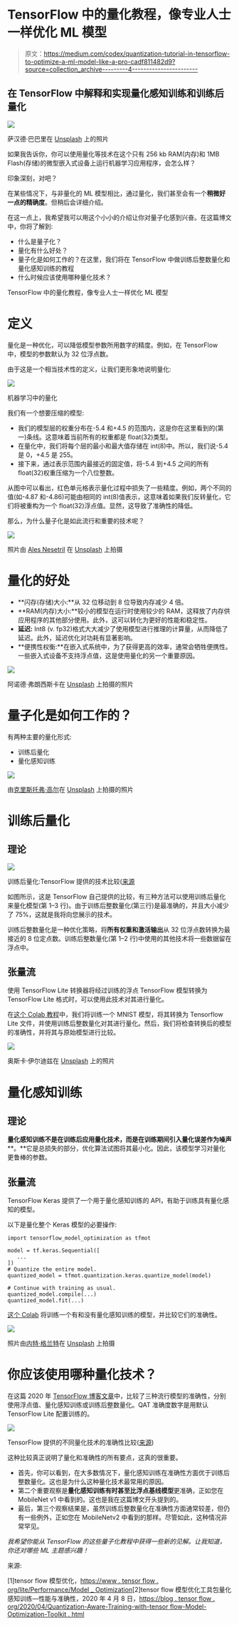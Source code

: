 # TensorFlow 中的量化教程，像专业人士一样优化 ML 模型

> 原文：<https://medium.com/codex/quantization-tutorial-in-tensorflow-to-optimize-a-ml-model-like-a-pro-cadf811482d9?source=collection_archive---------4----------------------->

## 在 TensorFlow 中解释和实现量化感知训练和训练后量化

![](img/15c68dfdb47461478afe33cee8bbfe14.png)

萨汉德·巴巴里在 [Unsplash](https://unsplash.com?utm_source=medium&utm_medium=referral) 上的照片

如果我告诉你，你可以使用量化等技术在这个只有 256 kb RAM(内存)和 1MB Flash(存储)的微型嵌入式设备上运行机器学习应用程序，会怎么样？

印象深刻，对吧？

在某些情况下，与非量化的 ML 模型相比，通过量化，我们甚至会有一个**稍微好一点的精确度**。但稍后会详细介绍。

在这一点上，我希望我可以用这个小小的介绍让你对量子化感到兴奋。在这篇博文中，你将了解到:

*   什么是量子化？
*   量化有什么好处？
*   量子化是如何工作的？在这里，我们将在 TensorFlow 中做训练后整数量化和量化感知训练的教程
*   什么时候应该使用哪种量化技术？

TensorFlow 中的量化教程，像专业人士一样优化 ML 模型

# 定义

量化是一种优化，可以降低模型参数所用数字的精度。例如，在 TensorFlow 中，模型的参数默认为 32 位浮点数。

由于这是一个相当技术性的定义，让我们更形象地说明量化:

![](img/9b9598f9fd59836bf1b6680e94eac32b.png)

机器学习中的量化

我们有一个想要压缩的模型:

*   我们的模型层的权重分布在-5.4 和+4.5 的范围内，这是你在这里看到的(第一)条线。这意味着当前所有的权重都是 float(32)类型。
*   在量化中，我们将每个层的最小和最大值存储在 int(8)中。所以，我们说-5.4 是 0，+4.5 是 255。
*   接下来，通过表示范围内最接近的固定值，将-5.4 到+4.5 之间的所有 float(32)权重压缩为一个八位整数。

从图中可以看出，红色单元格表示量化过程中损失了一些精度。例如，两个不同的值(如-4.87 和-4.86)可能由相同的 int(8)值表示，这意味着如果我们反转量化，它们将被重构为一个 float(32)浮点值。显然，这导致了准确性的降低。

那么，为什么量子化是如此流行和重要的技术呢？

![](img/cf4794e1990c1b0266dcbf6e3b442a31.png)

照片由 [Ales Nesetril](https://unsplash.com/@alesnesetril?utm_source=medium&utm_medium=referral) 在 [Unsplash](https://unsplash.com?utm_source=medium&utm_medium=referral) 上拍摄

# **量化的好处**

*   **闪存(存储)大小:**从 32 位移动到 8 位导致内存减少 4 倍。
*   **RAM(内存)大小:**较小的模型在运行时使用较少的 RAM，这释放了内存供应用程序的其他部分使用。此外，这可以转化为更好的性能和稳定性。
*   **延迟:** Int8 (v. fp32)格式大大减少了使用模型进行推理的计算量，从而降低了延迟。此外，延迟优化对功耗有显著影响。
*   **便携性权衡:**在嵌入式系统中，为了获得更高的效率，通常会牺牲便携性。一些嵌入式设备不支持浮点值，这是使用量化的另一个重要原因。

![](img/5459de20b509d246741f41ac0c3e25a3.png)

阿诺德·弗朗西斯卡在 [Unsplash](https://unsplash.com?utm_source=medium&utm_medium=referral) 上拍摄的照片

# 量子化是如何工作的？

有两种主要的量化形式:

*   训练后量化
*   量化感知训练

![](img/8cbf31a7eb97794c2f8816e314712f38.png)

由[克里斯托弗·高尔](https://unsplash.com/@cgower?utm_source=medium&utm_medium=referral)在 [Unsplash](https://unsplash.com?utm_source=medium&utm_medium=referral) 上拍摄的照片

# 训练后量化

## 理论

![](img/e81ec4700da591ebe81be8e4fa806f72.png)

训练后量化:TensorFlow 提供的技术比较([来源](https://www.tensorflow.org/lite/performance/model_optimization)

如图所示，这是 TensorFlow 自己提供的比较，有三种方法可以使用训练后量化来量化模型(第 1–3 行)。由于训练后整数量化(第三行)是最准确的，并且大小减少了 75%，这就是我将向您展示的技术。

训练后整数量化是一种优化策略，将**所有权重和激活输出**从 32 位浮点数转换为最接近的 8 位定点数。训练后整数量化(第 1–2 行)中使用的其他技术将一些数据留在浮点中。

## 张量流

使用 TensorFlow Lite 转换器将经过训练的浮点 TensorFlow 模型转换为 TensorFlow Lite 格式时，可以使用此技术对其进行量化。

在[这个 Colab 教程](https://github.com/superintelligence-lab/tensorflow_model_optimization)中，我们将训练一个 MNIST 模型，将其转换为 Tensorflow Lite 文件，并使用训练后整数量化对其进行量化。然后，我们将检查转换后的模型的准确性，并将其与原始模型进行比较。

![](img/735aa6c1e85fb2cfbedbd9994bfc4b9a.png)

奥斯卡·伊尔迪兹在 [Unsplash](https://unsplash.com?utm_source=medium&utm_medium=referral) 上的照片

# 量化感知训练

## 理论

**量化感知训练不是在训练后应用量化技术，而是在训练期间引入量化误差作为噪声** **。**它是总损失的部分，优化算法试图将其最小化。因此，该模型学习对量化更鲁棒的参数。

## 张量流

TensorFlow Keras 提供了一个用于量化感知训练的 API，有助于训练具有量化感知的模型。

以下是量化整个 Keras 模型的必要操作:

```
import tensorflow_model_optimization as tfmot

model = tf.keras.Sequential([
   ...
])
# Quantize the entire model.
quantized_model = tfmot.quantization.keras.quantize_model(model)

# Continue with training as usual.
quantized_model.compile(...)
quantized_model.fit(...)
```

[这个 Colab](https://github.com/superintelligence-lab/tensorflow_model_optimization) 将训练一个有和没有量化感知训练的模型，并比较它们的准确性。

![](img/1de5b77b3100e10475c39cee6d1cadcf.png)

照片由[内特·格兰特](https://unsplash.com/@nateggrant?utm_source=medium&utm_medium=referral)在 [Unsplash](https://unsplash.com?utm_source=medium&utm_medium=referral) 上拍摄

# 你应该使用哪种量化技术？

在这篇 2020 年 [TensorFlow 博客文章](https://blog.tensorflow.org/2020/04/quantization-aware-training-with-tensorflow-model-optimization-toolkit.html)中，比较了三种流行模型的准确性，分别使用浮点值、量化感知训练或训练后整数量化。QAT 准确度数字是用默认 TensorFlow Lite 配置训练的。

![](img/adb30b84e97f54a640bb4777a1571c32.png)

TensorFlow 提供的不同量化技术的准确性比较([来源](https://1.bp.blogspot.com/-y2x7mevzJcA/XozZJ2pnjkI/AAAAAAAAC6Y/jg00dVQJLx4wFx7eNz0gOY4gdLRSs3H_wCLcBGAsYHQ/s1600/Screen%2BShot%2B2020-04-07%2Bat%2B12.48.34%2BPM.png))

这种比较真正说明了量化和准确性的所有要点，这真的很重要。

*   首先，你可以看到，在大多数情况下，量化感知训练在准确性方面优于训练后整数量化。这也是为什么这种量化技术最常用的原因。
*   第二个重要观察是**量化感知训练有时甚至比浮点基线模型**更准确，正如您在 MobileNet v1 中看到的。这也是我在这篇博文开头提到的。
*   最后，第三个观察结果是，虽然训练后整数量化在准确性方面通常较差，但仍有一些例外，正如您在 MobileNetv2 中看到的那样。尽管如此，这种情况非常罕见。

*我希望你能从 TensorFlow 的这些量子化教程中获得一些新的见解。让我知道，你还对哪些 ML 主题感兴趣！*

来源:

[1]tensor flow 模型优化，[https://www . tensor flow . org/lite/Performance/Model _ Optimization](https://www.tensorflow.org/lite/performance/model_optimization)[2]tensor flow 模型优化工具包量化感知训练—性能与准确性，2020 年 4 月 8 日，[https://blog . tensor flow . org/2020/04/Quantization-Aware-Training-with-tensor flow-Model-Optimization-Toolkit . html](https://blog.tensorflow.org/2020/04/quantization-aware-training-with-tensorflow-model-optimization-toolkit.html)